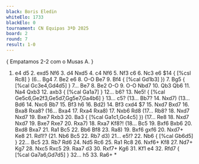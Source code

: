 ```yaml
---
black: Boris Eledin
whiteElo: 1733
blackElo: 0
tournament: CN Equipas 3ªD 2025
board: 2
round: 7
result: 1-0
---
```


{ Empatamos 2-2 com o Musas A. }
1. e4 d5 2. exd5 Nf6 3. d4 Nxd5 4. c4 Nf6 5. Nf3 c6 6. Nc3 e6 $14 { [%csl Rc8] } (6... Bg4 7. Be2 e6 8. O-O Be7 9. Bf4 { [%cal Gd1b3] }) 7. Bg5 { [%cal Gc3e4,Gd4d5] } 7... Be7 8. Be2 O-O 9. O-O Nbd7 10. Qb3 Qb6 11. Na4 Qxb3 12. axb3 { [%cal Ga1a7] } 12... b6? 13. Ne5! { [%cal Ge5c6,Ge2f3,Ge5d7,Gg5e7,Ga4b6] } 13... c5? (13... Bb7? 14. Nxd7) (13... Bd6 14. Nxc6 Bb7 15. Bf3 h6 16. Bd2) 14. Bf3 cxd4 $7 15. Nxd7 Bxd7 16. Bxa8 Rxa8? (16... Bxa4 17. Rxa4 Rxa8) 17. Nxb6 Rd8 (17... Rb8? 18. Nxd7 Nxd7 19. Bxe7 Rxb3 20. Ba3 { [%cal Ga1c1,Gc4c5] }) (17... Re8 18. Nxd7 Nxd7 19. Bxe7 Rxe7 20. Rxa7) 18. Rxa7 Kf8?! (18... Bc5 19. Bxf6 Bxb6 20. Bxd8 Bxa7 21. Ra1 Bc5 22. Bb6 Bf8 23. Ra8) 19. Bxf6 gxf6 20. Nxd7+ Ke8 21. Rd1!? (21. Nb6 Bc5 22. Rb7 d3) 21... e5!? 22. Nb6 { [%cal Gb6d5] } 22... Bc5 23. Rb7 Rd6 24. Nd5 Rc6 25. Ra1 Rc8 26. Nxf6+ Kf8 27. Nd7+ Kg7 28. Nxc5 Rxc5 29. Raa7 d3 30. Rxf7+ Kg6 31. Kf1 e4 32. Rfd7 { [%cal Ga7a6,Gd7d5] } 32... h5 33. Ra6+ *
